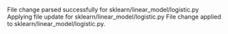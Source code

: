 File change parsed successfully for sklearn/linear_model/logistic.py
Applying file update for sklearn/linear_model/logistic.py
File change applied to sklearn/linear_model/logistic.py.
